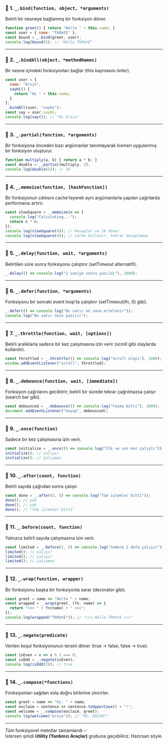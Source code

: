 
### 🔧 1. `_.bind(function, object, *arguments)`

Belirli bir nesneye bağlanmış bir fonksiyon döner.

```js
function greet() { return "Hello " + this.name; }
const user = { name: "TkMatE" };
const bound = _.bind(greet, user);
console.log(bound()); // "Hello TkMatE"
```

---

### 🔧 2. `_.bindAll(object, *methodNames)`

Bir nesne içindeki fonksiyonları bağlar (this kaymasını önler).

```js
const user = {
  name: "Ersin",
  sayHi() {
    return "Hi " + this.name;
  }
};
_.bindAll(user, "sayHi");
const say = user.sayHi;
console.log(say()); // "Hi Ersin"
```

---

### 🔧 3. `_.partial(function, *arguments)`

Bir fonksiyona önceden bazı argümanlar tanımlayarak kısmen uygulanmış bir fonksiyon oluşturur.

```js
function multiply(a, b) { return a * b; }
const double = _.partial(multiply, 2);
console.log(double(5)); // 10
```

---

### 🔧 4. `_.memoize(function, [hashFunction])`

Bir fonksiyonun çıktısını cache'leyerek aynı argümanlarla yapılan çağrılarda performansı artırır.

```js
const slowSquare = _.memoize(n => {
  console.log("Calculating...");
  return n * n;
});
console.log(slowSquare(4)); // Hesaplar ve 16 döner
console.log(slowSquare(4)); // Cache kullanır, tekrar hesaplamaz
```

---

### 🔧 5. `_.delay(function, wait, *arguments)`

Belirtilen süre sonra fonksiyonu çalıştırır (setTimeout alternatifi).

```js
_.delay(() => console.log("2 saniye sonra yazıldı"), 2000);
```

---

### 🔧 6. `_.defer(function, *arguments)`

Fonksiyonu bir sonraki event loop'ta çalıştırır (setTimeout(fn, 0) gibi).

```js
_.defer(() => console.log("Bu satır en sona ertelenir"));
console.log("Bu satır önce yazılır");
```

---

### 🔧 7. `_.throttle(function, wait, [options])`

Belirli aralıklarla sadece bir kez çalışmasına izin verir (scroll gibi olaylarda kullanılır).

```js
const throttled = _.throttle(() => console.log("Scroll olayı"), 1000);
window.addEventListener("scroll", throttled);
```

---

### 🔧 8. `_.debounce(function, wait, [immediate])`

Fonksiyon çağrılarını geciktirir; belirli bir sürede tekrar çağrılmazsa çalışır (search bar gibi).

```js
const debounced = _.debounce(() => console.log("Yazma bitti"), 1000);
document.addEventListener("keyup", debounced);
```

---

### 🔧 9. `_.once(function)`

Sadece bir kez çalışmasına izin verir.

```js
const initialize = _.once(() => console.log("İlk ve son kez çalıştı"));
initialize(); // Çalışır
initialize(); // Çalışmaz
```

---

### 🔧 10. `_.after(count, function)`

Belirli sayıda çağrıdan sonra çalışır.

```js
const done = _.after(3, () => console.log("Tüm işlemler bitti"));
done(); // yok
done(); // yok
done(); // "Tüm işlemler bitti"
```

---

### 🔧 11. `_.before(count, function)`

Yalnızca belirli sayıda çalışmasına izin verir.

```js
const limited = _.before(3, () => console.log("Sadece 2 defa çalışır"));
limited(); // çalışır
limited(); // çalışır
limited(); // çalışmaz
```

---

### 🔧 12. `_.wrap(function, wrapper)`

Bir fonksiyonu başka bir fonksiyonla sarar (decorator gibi).

```js
const greet = name => "Hello " + name;
const wrapped = _.wrap(greet, (fn, name) => {
  return ">>> " + fn(name) + " <<<";
});
console.log(wrapped("TkMatE")); // ">>> Hello TkMatE <<<"
```

---

### 🔧 13. `_.negate(predicate)`

Verilen koşul fonksiyonunun tersini döner (true → false, false → true).

```js
const isEven = x => x % 2 === 0;
const isOdd = _.negate(isEven);
console.log(isOdd(3)); // true
```

---

### 🔧 14. `_.compose(*functions)`

Fonksiyonları sağdan sola doğru birbirine zincirler.

```js
const greet = name => "hi: " + name;
const exclaim = sentence => sentence.toUpperCase() + "!";
const welcome = _.compose(exclaim, greet);
console.log(welcome("ersin")); // "HI: ERSIN!"
```

---

Tüm fonksiyonel metotlar tamamlandı ✅  
İstersen şimdi **Utility (Yardımcı Araçlar)** grubuna geçebiliriz. Hazırsan söyle.